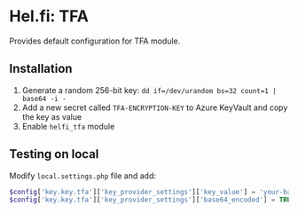 # Hel.fi: TFA

Provides default configuration for TFA module.

## Installation

1. Generate a random 256-bit key: `dd if=/dev/urandom bs=32 count=1 | base64 -i -`
2. Add a new secret called `TFA-ENCRYPTION-KEY` to Azure KeyVault and copy the key as value
3. Enable `helfi_tfa` module

## Testing on local

Modify `local.settings.php` file and add:

```php
$config['key.key.tfa']['key_provider_settings']['key_value'] = 'your-base64-encoded-random-256-bit-key';
$config['key.key.tfa']['key_provider_settings']['base64_encoded'] = TRUE;
```
